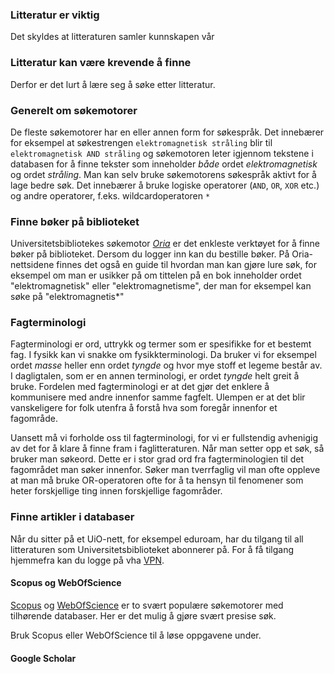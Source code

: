 ### Litteratur er viktig 

Det skyldes at litteraturen samler kunnskapen vår

### Litteratur kan være krevende å finne

Derfor er det lurt å lære seg å søke etter litteratur.

<quiz :questions="['SolenSpørsmål', 'MerkurSpørsmål', 'MånenSpørsmål']"></quiz>

### Generelt om søkemotorer
De fleste søkemotorer har en eller annen form for søkespråk. Det innebærer for eksempel at søkestrengen `elektromagnetisk stråling` blir til `elektromagnetisk AND stråling` og søkemotoren leter igjennom tekstene i databasen for å finne tekster som inneholder *både* ordet *elektromagnetisk* og ordet *stråling*. Man kan selv bruke søkemotorens søkespråk aktivt for å lage bedre søk. Det innebærer å bruke logiske operatorer (`AND`, `OR`, `XOR` etc.) og andre operatorer, f.eks. wildcardoperatoren `*`

### Finne bøker på biblioteket

Universitetsbibliotekes søkemotor [_Oria_](http://www.oria.no) er det enkleste verktøyet for å finne bøker på biblioteket. Dersom du logger inn kan du bestille bøker. På Oria-nettsidene finnes det også en guide til hvordan man kan gjøre lure søk, for eksempel om man er usikker på om tittelen på en bok inneholder ordet "elektromagnetisk" eller "elektromagnetisme", der man for eksempel kan søke på "elektromagnetis*" 

### Fagterminologi
Fagterminologi er ord, uttrykk og termer som er spesifikke for et bestemt fag. I fysikk kan vi snakke om fysikkterminologi. Da bruker vi for eksempel ordet *masse* heller enn ordet *tyngde* og hvor mye stoff et legeme består av. I dagligtalen, som er en annen terminologi, er ordet *tyngde* helt greit å bruke. Fordelen med fagterminologi er at det gjør det enklere å kommunisere med andre innenfor samme fagfelt. Ulempen er at det blir vanskeligere for folk utenfra å forstå hva som foregår innenfor et fagområde. 

Uansett må vi forholde oss til fagterminologi, for vi er fullstendig avhenigig av det for å klare å finne fram i faglitteraturen. Når man setter opp et søk, så bruker man søkeord. Dette er i stor grad ord fra fagterminologien til det fagområdet man søker innenfor. Søker man tverrfaglig vil man ofte oppleve at man må bruke OR-operatoren ofte for å ta hensyn til fenomener som heter forskjellige ting innen forskjellige fagområder. 

### Finne artikler i databaser
Når du sitter på et UiO-nett, for eksempel eduroam, har du tilgang til all litteraturen som Universitetsbiblioteket abonnerer på. For å få tilgang hjemmefra kan du logge på vha [VPN](http://www.uio.no/tjenester/it/nett/utenfra/vpn/). 


#### Scopus og WebOfScience

[Scopus](http://www.scopus.com) og [WebOfScience](http://www.webofscience.com) er to svært populære søkemotorer med tilhørende databaser. Her er det mulig å gjøre svært presise søk. 

Bruk Scopus eller WebOfScience til å løse oppgavene under. 

<quiz :exercises="['LIGO']"></quiz>

#### Google Scholar

